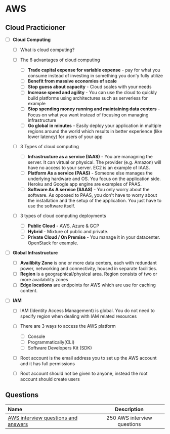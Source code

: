 # AWS

## Cloud Practicioner

- [ ] **Cloud Computing**

  - [ ] What is cloud computing?

  - [ ] The 6 advantages of cloud computing
    - [ ] **Trade capital expense for variable expense** - pay for what you consume instead of investing in something you don'y fully utilize
    - [ ] **Benefit from massive economies of scale**
    - [ ] **Stop guess about capacity** - Cloud scales with your needs
    - [ ] **Increase speed and agility** - You can use the cloud to quickly build platforms using architectures such as serverless for example
    - [ ] **Stop spending money running and maintaining data centers** - Focus on what you want instead of focusing on managing infrastructure
    - [ ] **Go global in minutes** - Easily deploy your application in multiple regions around the world which results in better experience (like lower latency) for users of your app

  - [ ] 3 Types of cloud computing
    - [ ] **Infrastructure as a service (IAAS)** - You are managning the server. It can virtual or physical. The provider (e.g. Amazon) will have no access to your server. EC2 is an example of IAAS.
    - [ ] **Platform As a service (PAAS)** - Someone else manages the underlying hardware and OS. You focus on the application side. Heroku and Google app engine are examples of PAAS.
    - [ ] **Software As A service (SAAS)** - You only worry about the software. As opoosed to PAAS, you don't have to worry about the installation and the setup of the application. You just have to use the software itself.

  - [ ] 3 types of cloud computing deployments
    - [ ] **Public Cloud** - AWS, Azure & GCP
    - [ ] **Hybrid** - Mixture of public and private.
    - [ ] **Private Cloud / On Premise** - You manage it in your datacenter. OpenStack for example.
- [ ] **Global Infrastructure**
    - [ ] **Availibity Zone** is one or more data centers, each with redundant power, networking and connectivity, housed in separate facilities.
    - [ ] **Region** is a geographical/physical area. Region consists of two or more availability zones
    - [ ] **Edge locations** are endpoints for AWS which are use for caching content.

- [ ] **IAM**
  
  - [ ] IAM (Identity Access Management) is global. You do not need to specify region when dealing with IAM related resources
  
  - [ ] There are 3 ways to access the AWS platform
  
    - [ ] Console
    - [ ] Programmatically(CLI)
    - [ ] Software Developers Kit (SDK)
  
  - [ ] Root account is the email address you to set up the AWS account and it has full permissions
  
  - [ ] Root account should not be given to anyone, instead the root account should create users
  
    


## Questions

Name | Description
:------|:------:
[AWS interview questions and answers](https://www.besanttechnologies.com/aws-interview-questions-and-answers) | 250 AWS interview questions
